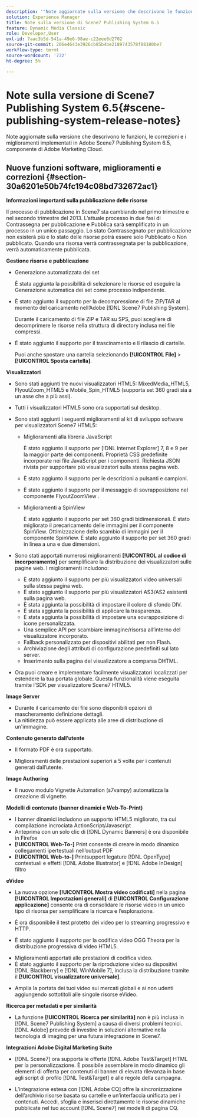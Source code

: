 ```yaml
---
description: '"Note aggiornate sulla versione che descrivono le funzioni, le correzioni e i miglioramenti implementati in Adobe Scene7 Publishing System 6.5, componente della soluzione Adobe Experience Manager di Adobe Marketing Cloud."'
solution: Experience Manager
title: Note sulla versione di Scene7 Publishing System 6.5
feature: Dynamic Media Classic
role: Developer,User
exl-id: 7aac3b5d-541a-49e6-98ae-c22eee8d2702
source-git-commit: 206e4643e3926cb85b4be2189743578f88180be7
workflow-type: tm+mt
source-wordcount: '732'
ht-degree: 5%

---
```


# Note sulla versione di Scene7 Publishing System 6.5{#scene-publishing-system-release-notes}

Note aggiornate sulla versione che descrivono le funzioni, le correzioni e i miglioramenti implementati in Adobe Scene7 Publishing System 6.5, componente di Adobe Marketing Cloud.

## Nuove funzioni software, miglioramenti e correzioni {#section-30a6201e50b74fc194c08bd732672ac1}

**Informazioni importanti sulla pubblicazione delle risorse**

Il processo di pubblicazione in Scene7 sta cambiando nel primo trimestre e nel secondo trimestre del 2013. L’attuale processo in due fasi di Contrassegna per pubblicazione e Pubblica sarà semplificato in un processo in un unico passaggio. Lo stato Contrassegnato per pubblicazione non esisterà più e lo stato delle risorse potrà essere solo Pubblicato o Non pubblicato. Quando una risorsa verrà contrassegnata per la pubblicazione, verrà automaticamente pubblicata. 

**Gestione risorse e pubblicazione**

* Generazione automatizzata dei set

   È stata aggiunta la possibilità di selezionare le risorse ed eseguire la Generazione automatica dei set come processo indipendente.
* È stato aggiunto il supporto per la decompressione di file ZIP/TAR al momento del caricamento nell’Adobe [!DNL Scene7 Publishing System].

   Durante il caricamento di file ZIP e TAR su SPS, puoi scegliere di decomprimere le risorse nella struttura di directory inclusa nei file compressi.

* È stato aggiunto il supporto per il trascinamento e il rilascio di cartelle.

   Puoi anche spostare una cartella selezionando **[!UICONTROL File]** > **[!UICONTROL Sposta cartella]**.

**Visualizzatori**

* Sono stati aggiunti tre nuovi visualizzatori HTML5: MixedMedia_HTML5, FlyoutZoom_HTML5 e Mobile_Spin_HTML5 (supporta set 360 gradi sia a un asse che a più assi).

<!-- 
  [More information](http://help.adobe.com/en_US/scene7/using/WS6E593DEA-7D81-4cd6-84B0-85E8BB274176.html#WS1c46793299cf21d77e926d1613177f0a020-8000.html).  -->
* Tutti i visualizzatori HTML5 sono ora supportati sul desktop.

<!--   [More information](http://help.adobe.com/en_US/scene7/using/WS6E593DEA-7D81-4cd6-84B0-85E8BB274176.html#WS1c46793299cf21d77e926d1613177f0a020-8000.html). -->
* Sono stati aggiunti i seguenti miglioramenti al kit di sviluppo software per visualizzatori Scene7 HTML5:

   * Miglioramenti alla libreria JavaScript

      È stato aggiunto il supporto per [!DNL Internet Explorer] 7, 8 e 9 per la maggior parte dei componenti. Proprietà CSS predefinite incorporate nei file JavaScript per i componenti. Richiesta JSON rivista per supportare più visualizzatori sulla stessa pagina web.

   * È stato aggiunto il supporto per le descrizioni a pulsanti e campioni.
   * È stato aggiunto il supporto per il messaggio di sovrapposizione nel componente FlyoutZoomView .
   * Miglioramenti a SpinView

      È stato aggiunto il supporto per set 360 gradi bidimensionali. È stato migliorato il precaricamento delle immagini per il componente SpinView. Ottimizzazione dello scambio di immagini per il componente SpinView. È stato aggiunto il supporto per set 360 gradi in linea a una e due dimensioni.

* Sono stati apportati numerosi miglioramenti **[!UICONTROL al codice di incorporamento]** per semplificare la distribuzione dei visualizzatori sulle pagine web. I miglioramenti includono:

   * È stato aggiunto il supporto per più visualizzatori video universali sulla stessa pagina web.
   * È stato aggiunto il supporto per più visualizzatori AS3/AS2 esistenti sulla pagina web.
   * È stata aggiunta la possibilità di impostare il colore di sfondo DIV.
   * È stata aggiunta la possibilità di applicare la trasparenza.
   * È stata aggiunta la possibilità di impostare una sovrapposizione di icone personalizzata.
   * Una semplice API per scambiare immagine/risorsa all’interno del visualizzatore incorporato.
   * Fallback personalizzato per dispositivi abilitati per non Flash.
   * Archiviazione degli attributi di configurazione predefiniti sul lato server.
   * Inserimento sulla pagina del visualizzatore a comparsa DHTML.

* Ora puoi creare e implementare facilmente visualizzatori localizzati per estendere la tua portata globale. Questa funzionalità viene eseguita tramite l’SDK per visualizzatore Scene7 HTML5.

**Image Server**

* Durante il caricamento dei file sono disponibili opzioni di mascheramento definizione dettagli.
* La nitidezza può essere applicata alle aree di distribuzione di un&#39;immagine.

**Contenuto generato dall’utente**

* Il formato PDF è ora supportato.

<!--   [More information](http://help.adobe.com/en_US/scene7/using/WSe8b0455615e2dc47-2df907a712f31201b35-8000.html).  -->
* Miglioramenti delle prestazioni superiori a 5 volte per i contenuti generati dall’utente.

**Image Authoring**

* Il nuovo modulo Vignette Automation (s7vampy) automatizza la creazione di vignette.

**Modelli di contenuto (banner dinamici e Web-To-Print)**

* I banner dinamici includono un supporto HTML5 migliorato, tra cui compilazione incrociata ActionScript/Javascript
* Anteprima con un solo clic di [!DNL Dynamic Banners] è ora disponibile in Firefox
* **[!UICONTROL Web-To-]** Print consente di creare in modo dinamico collegamenti ipertestuali nell’output PDF
* **[!UICONTROL Web-to-]** Printsupport legature  [!DNL OpenType] contestuali e effetti  [!DNL Adobe Illustrator] e  [!DNL Adobe InDesign] filtro

**eVideo**

* La nuova opzione **[!UICONTROL Mostra video codificati]** nella pagina **[!UICONTROL Impostazioni generali]** di **[!UICONTROL Configurazione applicazione]** consente ora di consolidare le risorse video in un unico tipo di risorsa per semplificare la ricerca e l’esplorazione.

<!--   [More information](http://help.adobe.com/en_US/scene7/using/WSCCBA9D3A-06A3-4f29-AF6B-36CBB2A655F1.html).  -->

* È ora disponibile il test protetto dei video per lo streaming progressivo e HTTP.

<!--   [More information](http://help.adobe.com/en_US/scene7/using/WSd968ca97bf01df72-5efde3a123268dd80f5-8000.html). -->
* È stato aggiunto il supporto per la codifica video OGG Theora per la distribuzione progressiva di video HTML5.

<!--   [More information](http://help.adobe.com/en_US/scene7/using/WSE86ACF2B-BD50-4c48-A1D7-9CD4405B62D0.html#WS1c46793299cf21d7-39fae9c1131ba8968f7-7fff.html). -->
* Miglioramenti apportati alle prestazioni di codifica video.
* È stato aggiunto il supporto per la riproduzione video su dispositivi [!DNL Blackberry] e [!DNL WinMobile 7], inclusa la distribuzione tramite il **[!UICONTROL visualizzatore universale]**.

<!--   [More information](http://help.adobe.com/en_US/scene7/using/WS6E593DEA-7D81-4cd6-84B0-85E8BB274176.html#WS1c46793299cf21d77e926d1613177f0a020-8000.html) or the [eVideo chapter](http://help.adobe.com/en_US/scene7/using/WS53492AE1-6029-45d8-BF80-F4B5CF33EB08.html). -->

* Amplia la portata dei tuoi video sui mercati globali e ai non udenti aggiungendo sottotitoli alle singole risorse eVideo.

<!--   See [More information](http://help.adobe.com/en_US/scene7/using/WS98ca2e6790647c06-6f6f53e137b959f094-8000.html). -->

**Ricerca per metadati e per similarità**

* La funzione **[!UICONTROL Ricerca per similarità]** non è più inclusa in [!DNL Scene7 Publishing System] a causa di diversi problemi tecnici. [!DNL Adobe] prevede di investire in soluzioni alternative nella tecnologia di imaging per una futura integrazione in Scene7.

**Integrazioni Adobe Digital Marketing Suite**

* [!DNL Scene7] ora supporta le offerte  [!DNL Adobe Test&Target] HTML per la personalizzazione. È possibile assemblare in modo dinamico gli elementi di offerta per contenuti di banner di elevata rilevanza in base agli script di profilo [!DNL Test&Target] e alle regole della campagna.

* L’integrazione estesa con [!DNL Adobe CQ] offre la sincronizzazione dell’archivio risorse basata su cartelle e un’interfaccia unificata per i contenuti. Accedi, sfoglia e inserisci direttamente le risorse dinamiche pubblicate nel tuo account [!DNL Scene7] nei modelli di pagina CQ.

